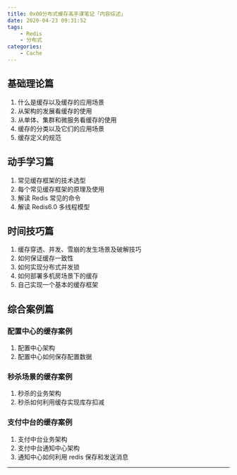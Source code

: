 ```yaml
---
title: 0x00分布式缓存高手课笔记「内容综述」
date: 2020-04-23 09:31:52
tags:
    - Redis
    - 分布式
categories:
    - Cache
---
```



## 基础理论篇

1. 什么是缓存以及缓存的应用场景
2. 从架构的发展看缓存的使用
3. 从单体、集群和微服务看缓存的使用
4. 缓存的分类以及它们的应用场景
5. 缓存定义的规范

## 动手学习篇

1. 常见缓存框架的技术选型
2. 每个常见缓存框架的原理及使用
3. 解读 Redis 常见的命令
4. 解读 Redis6.0 多线程模型

## 时间技巧篇

1. 缓存穿透、并发、雪崩的发生场景及破解技巧
2. 如何保证缓存一致性
3. 如何实现分布式并发锁
4. 如何部署多机房场景下的缓存
5. 自己实现一个基本的缓存框架

## 综合案例篇

### 配置中心的缓存案例

1. 配置中心架构
2. 配置中心如何保存配置数据

### 秒杀场景的缓存案例

1. 秒杀的业务架构
2. 秒杀如何利用缓存实现库存扣减

### 支付中台的缓存案例

1. 支付中台业务架构
2. 支付中台通知中心架构
3. 通知中心如何利用 redis 保存和发送消息

---
